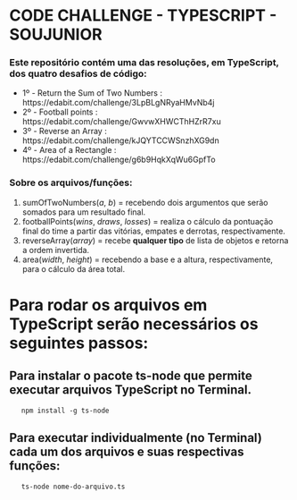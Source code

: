 # CODE CHALLENGE - TYPESCRIPT - SOUJUNIOR

### Este repositório contém uma das resoluções, em TypeScript, dos quatro desafios de código:

<ul>
<li>1º - Return the Sum of Two Numbers : https://edabit.com/challenge/3LpBLgNRyaHMvNb4j</li>
<li>2º - Football points : https://edabit.com/challenge/GwvwXHWCThHZrR7xu</li>
<li>3º - Reverse an Array : https://edabit.com/challenge/kJQYTCCWSnzhXG9dn</li>
<li>4º - Area of a Rectangle : https://edabit.com/challenge/g6b9HqkXqWu6GpfTo</li>
</ul>

### Sobre os arquivos/funções:

<ol>
  <li>
  sumOfTwoNumbers(<i>a</i>, <i>b</i>) = recebendo dois argumentos que serão somados para um resultado final.
  </li>
  <li>
  footballPoints(<i>wins</i>, <i>draws</i>, <i>losses</i>) = realiza o cálculo da pontuação final do time a partir das vitórias, empates e derrotas, respectivamente.
  </li>
  <li>
  reverseArray(<i>array</i>) = recebe <b>qualquer tipo</b> de lista de objetos e retorna a ordem invertida.
  </li>
  <li>
  area(<i>width</i>, <i>height</i>) = recebendo a base e a altura, respectivamente, para o cálculo da área total.
  </li>
</ol>

# Para rodar os arquivos em TypeScript serão necessários os seguintes passos:

## Para instalar o pacote ts-node que permite executar arquivos TypeScript no Terminal.

```
   npm install -g ts-node
```

## Para executar individualmente (no Terminal) cada um dos arquivos e suas respectivas funções:

```
   ts-node nome-do-arquivo.ts
```
